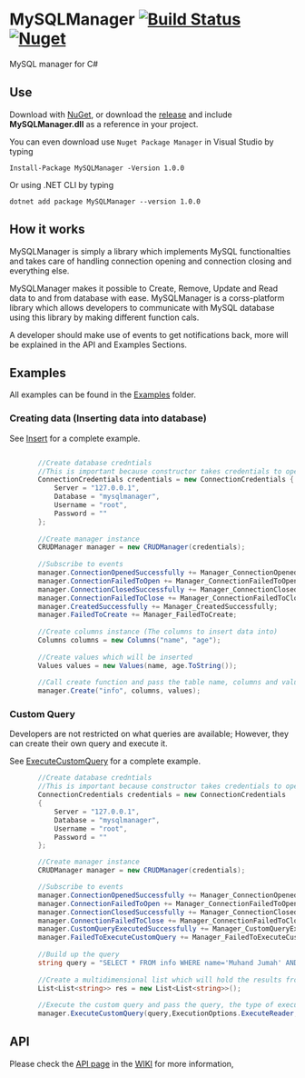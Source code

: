 # MySQLManager [![Build Status](https://travis-ci.org/Muhand/MySQLManager.svg?branch=stable)](https://travis-ci.org/stumpdk/MySql.Server) [![Nuget](https://buildstats.info/nuget/MySqlManager)](http://www.nuget.org/packages/MySQLManager)

MySQL manager for C#

## Use
Download with [NuGet](https://www.nuget.org/packages/MySQLManager/), or download the [release](https://github.com/Muhand/MySQLManager/releases) and include **MySQLManager.dll** as a reference in your project.

You can even download use `Nuget Package Manager` in Visual Studio by typing

`Install-Package MySQLManager -Version 1.0.0`

Or using .NET CLI by typing

`dotnet add package MySQLManager --version 1.0.0`

## How it works
MySQLManager is simply a library which implements MySQL functionalties and takes care of handling connection opening and connection closing and everything else.

MySQLManager makes it possible to Create, Remove, Update and Read data to and from database with ease. MySQLManager is a corss-platform library which allows developers to communicate with MySQL database using this library by making different function cals.

A developer should make use of events to get notifications back, more will be explained in the API and Examples Sections.

## Examples
All examples can be found in the [Examples](Examples) folder.

### Creating data (Inserting data into database)
See [Insert](https://github.com/Muhand/MySQLManager/blob/Development/Examples/Insert/Insert/Program.cs) for a complete example.

```c#

       //Create database credntials
       //This is important because constructor takes credentials to open connections properly
       ConnectionCredentials credentials = new ConnectionCredentials { 
           Server = "127.0.0.1",
           Database = "mysqlmanager",
           Username = "root",
           Password = ""
       };
       
       //Create manager instance
       CRUDManager manager = new CRUDManager(credentials);
       
       //Subscribe to events
       manager.ConnectionOpenedSuccessfully += Manager_ConnectionOpenedSuccessfully; ;
       manager.ConnectionFailedToOpen += Manager_ConnectionFailedToOpen; ;
       manager.ConnectionClosedSuccessfully += Manager_ConnectionClosedSuccessfully;
       manager.ConnectionFailedToClose += Manager_ConnectionFailedToClose;
       manager.CreatedSuccessfully += Manager_CreatedSuccessfully;
       manager.FailedToCreate += Manager_FailedToCreate;
       
       //Create columns instance (The columns to insert data into)
       Columns columns = new Columns("name", "age");
       
       //Create values which will be inserted
       Values values = new Values(name, age.ToString());
       
       //Call create function and pass the table name, columns and values
       manager.Create("info", columns, values);
```

### Custom Query
Developers are not restricted on what queries are available; However, they can create their own query and execute it.

See [ExecuteCustomQuery](https://github.com/Muhand/MySQLManager/blob/Development/Examples/ExecuteCustomQuery/ExecuteCustomQuery/ExecuteCustomQuery/Program.cs) for a complete example.

```c#
       //Create database credntials
       //This is important because constructor takes credentials to open connections properly
       ConnectionCredentials credentials = new ConnectionCredentials
       {
           Server = "127.0.0.1",
           Database = "mysqlmanager",
           Username = "root",
           Password = ""
       };

       //Create manager instance
       CRUDManager manager = new CRUDManager(credentials);

       //Subscribe to events
       manager.ConnectionOpenedSuccessfully += Manager_ConnectionOpenedSuccessfully; ;
       manager.ConnectionFailedToOpen += Manager_ConnectionFailedToOpen; ;
       manager.ConnectionClosedSuccessfully += Manager_ConnectionClosedSuccessfully;
       manager.ConnectionFailedToClose += Manager_ConnectionFailedToClose;
       manager.CustomQueryExecutedSuccessfully += Manager_CustomQueryExecutedSuccessfully;
       manager.FailedToExecuteCustomQuery += Manager_FailedToExecuteCustomQuery;
       
       //Build up the query
       string query = "SELECT * FROM info WHERE name='Muhand Jumah' AND age = '22'";
       
       //Create a multidimensional list which will hold the results from the SELECT query
       List<List<string>> res = new List<List<string>>();
       
       //Execute the custom query and pass the query, the type of execution, and the output list
       manager.ExecuteCustomQuery(query,ExecutionOptions.ExecuteReader, out res);
```

## API

Please check the [API page](https://github.com/Muhand/MySQLManager/wiki/API-Documentation) in the [WIKI](https://github.com/Muhand/MySQLManager/wiki) for more information,